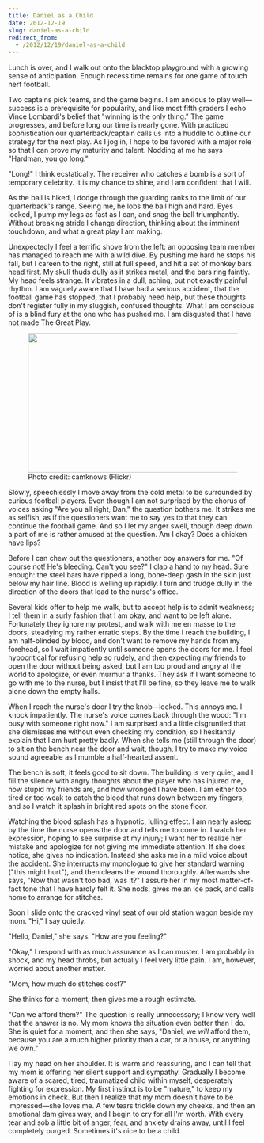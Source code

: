 ```yaml
---
title: Daniel as a Child
date: 2012-12-19
slug: daniel-as-a-child
redirect_from:
  - /2012/12/19/daniel-as-a-child
---
```


Lunch is over, and I walk out onto the blacktop playground with a growing sense of anticipation. Enough recess time remains for one game of touch nerf football.

Two captains pick teams, and the game begins. I am anxious to play well—success is a prerequisite for popularity, and like most fifth graders I echo Vince Lombardi's belief that "winning is the only thing." The game progresses, and before long our time is nearly gone. With practiced sophistication our quarterback/captain calls us into a huddle to outline our strategy for the next play. As I jog in, I hope to be favored with a major role so that I can prove my maturity and talent. Nodding at me he says "Hardman, you go long."

"Long!" I think ecstatically. The receiver who catches a bomb is a sort of temporary celebrity. It is my chance to shine, and I am confident that I will.

As the ball is hiked, I dodge through the guarding ranks to the limit of our quarterback's range. Seeing me, he lobs the ball high and hard. Eyes locked, I pump my legs as fast as I can, and snag the ball triumphantly. Without breaking stride I change direction, thinking about the imminent touchdown, and what a great play I am making.

Unexpectedly I feel a terrific shove from the left: an opposing team member has managed to reach me with a wild dive. By pushing me hard he stops his fall, but I careen to the right, still at full speed, and hit a set of monkey bars head first. My skull thuds dully as it strikes metal, and the bars ring faintly. My head feels strange. It vibrates in a dull, aching, but not exactly painful rhythm. I am vaguely aware that I have had a serious accident, that the football game has stopped, that I probably need help, but these thoughts don't register fully in my sluggish, confused thoughts. What I am conscious of is a blind fury at the one who has pushed me. I am disgusted that I have not made The Great Play.

<figure><img alt="" src="http://farm6.staticflickr.com/5027/5786535381_a30ed882eb.jpg" width="500" height="281" /><figcaption>Photo credit: camknows (Flickr)</figcaption></figure>

Slowly, speechlessly I move away from the cold metal to be surrounded by curious football players. Even though I am not surprised by the chorus of voices asking "Are you all right, Dan," the question bothers me. It strikes me as selfish, as if the questioners want me to say yes to that they can continue the football game. And so I let my anger swell, though deep down a part of me is rather amused at the question. Am I okay? Does a chicken have lips?

Before I can chew out the questioners, another boy answers for me. "Of course not! He's bleeding. Can't you see?" I clap a hand to my head. Sure enough: the steel bars have ripped a long, bone-deep gash in the skin just below my hair line. Blood is welling up rapidly. I turn and trudge dully in the direction of the doors that lead to the nurse's office.

Several kids offer to help me walk, but to accept help is to admit weakness; I tell them in a surly fashion that I am okay, and want to be left alone. Fortunately they ignore my protest, and walk with me en masse to the doors, steadying my rather erratic steps. By the time I reach the building, I am half-blinded by blood, and don't want to remove my hands from my forehead, so I wait impatiently until someone opens the doors for me. I feel hypocritical for refusing help so rudely, and then expecting my friends to open the door without being asked, but I am too proud and angry at the world to apologize, or even murmur a thanks. They ask if I want someone to go with me to the nurse, but I insist that I'll be fine, so they leave me to walk alone down the empty halls.

When I reach the nurse's door I try the knob—locked. This annoys me. I knock impatiently. The nurse's voice comes back through the wood: "I'm busy with someone right now." I am surprised and a little disgruntled that she dismisses me without even checking my condition, so I hesitantly explain that I am hurt pretty badly. When she tells me (still through the door) to sit on the bench near the door and wait, though, I try to make my voice sound agreeable as I mumble a half-hearted assent.

The bench is soft; it feels good to sit down. The building is very quiet, and I fill the silence with angry thoughts about the player who has injured me, how stupid my friends are, and how wronged I have been. I am either too tired or too weak to catch the blood that runs down between my fingers, and so I watch it splash in bright red spots on the stone floor.

Watching the blood splash has a hypnotic, lulling effect. I am nearly asleep by the time the nurse opens the door and tells me to come in. I watch her expression, hoping to see surprise at my injury; I want her to realize her mistake and apologize for not giving me immediate attention. If she does notice, she gives no indication. Instead she asks me in a mild voice about the accident. She interrupts my monologue to give her standard warning ("this might hurt"), and then cleans the wound thoroughly. Afterwards she says, "Now that wasn't too bad, was it?" I assure her in my most matter-of-fact tone that I have hardly felt it. She nods, gives me an ice pack, and calls home to arrange for stitches.

Soon I slide onto the cracked vinyl seat of our old station wagon beside my mom. "Hi," I say quietly.

"Hello, Daniel," she says. "How are you feeling?"

"Okay," I respond with as much assurance as I can muster. I am probably in shock, and my head throbs, but actually I feel very little pain. I am, however, worried about another matter.

"Mom, how much do stitches cost?"

She thinks for a moment, then gives me a rough estimate.

"Can we afford them?" The question is really unnecessary; I know very well that the answer is no. My mom knows the situation even better than I do. She is quiet for a moment, and then she says, "Daniel, we <em>will</em> afford them, because you are a much higher priority than a car, or a house, or anything we own."

I lay my head on her shoulder. It is warm and reassuring, and I can tell that my mom is offering her silent support and sympathy. Gradually I become aware of a scared, tired, traumatized child within myself, desperately fighting for expression. My first instinct is to be "mature," to keep my emotions in check. But then I realize that my mom doesn't have to be impressed—she loves me. A few tears trickle down my cheeks, and then an emotional dam gives way, and I begin to cry for all I'm worth. With every tear and sob a little bit of anger, fear, and anxiety drains away, until I feel completely purged. Sometimes it's nice to be a child.